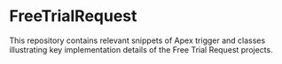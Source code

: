 # FreeTrialRequest

This repository contains relevant snippets of Apex trigger and classes illustrating key implementation details of the Free Trial Request projects.
